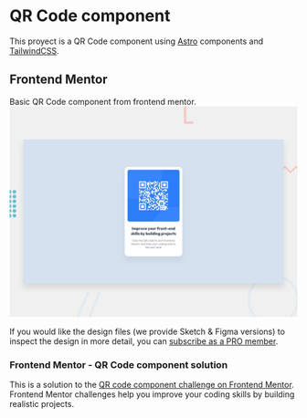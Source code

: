 # QR Code component

This proyect is a QR Code component using [Astro](https://astro.build/) components and [TailwindCSS](https://tailwindcss.com/).

## Frontend Mentor

Basic QR Code component from frontend mentor.
![Design preview from the QR Code component coding challenge](./design/desktop-preview.jpg)

If you would like the design files (we provide Sketch & Figma versions) to inspect the design in more detail, you can [subscribe as a PRO member](https://www.frontendmentor.io/pro).

### Frontend Mentor - QR Code component solution

This is a solution to the [QR code component challenge on Frontend Mentor](https://www.frontendmentor.io/challenges/qr-code-component-iux_sIO_H). Frontend Mentor challenges help you improve your coding skills by building realistic projects.